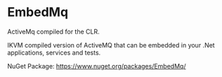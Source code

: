 # EmbedMq
ActiveMq compiled for the CLR.

IKVM compiled version of ActiveMQ that can be embedded in your .Net applications, services and tests.

NuGet Package: https://www.nuget.org/packages/EmbedMq/
